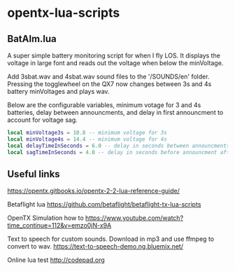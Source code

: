 # opentx-lua-scripts

## BatAlm.lua

A super simple battery monitoring script for when I fly LOS. It displays the voltage in large font and reads out the voltage when below the minVoltage.

Add 3sbat.wav and 4sbat.wav sound files to the '/SOUNDS/en' folder.  Pressing the togglewheel on the QX7 now changes between 3s and 4s battery minVoltages and plays wav.

Below are the configurable variables, minimum votage for 3 and 4s batteries, delay between announcments, and delay in first announcment to account for voltage sag.

```lua
local minVoltage3s = 10.8 -- minimum voltage for 3s
local minVoltage4s = 14.4 -- minimum voltage for 4s
local delayTimeInSeconds = 6.0 -- delay in seconds between announcments
local sagTimeInSeconds = 4.0 -- delay in seconds before announcment after dropping below minVoltage
```

## Useful links

https://opentx.gitbooks.io/opentx-2-2-lua-reference-guide/

Betaflight lua
https://github.com/betaflight/betaflight-tx-lua-scripts

OpenTX Simulation how to
https://www.youtube.com/watch?time_continue=112&v=emzo0jN-x9A

Text to speech for custom sounds. Download in mp3 and use ffmpeg to convert to wav.
https://text-to-speech-demo.ng.bluemix.net/

Online lua test
http://codepad.org
